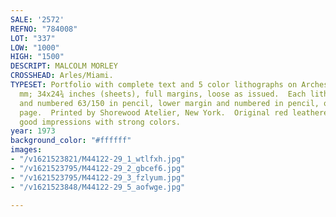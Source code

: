 ```yaml
---
SALE: '2572'
REFNO: "784008"
LOT: "337"
LOW: "1000"
HIGH: "1500"
DESCRIPT: MALCOLM MORLEY
CROSSHEAD: Arles/Miami.
TYPESET: Portfolio with complete text and 5 color lithographs on Arches, 1973.  865x630
  mm; 34x24¾ inches (sheets), full margins, loose as issued.  Each lithograph signed
  and numbered 63/150 in pencil, lower margin and numbered in pencil, on the justification
  page.  Printed by Shorewood Atelier, New York.  Original red leatherette folder.  Very
  good impressions with strong colors.
year: 1973
background_color: "#ffffff"
images:
- "/v1621523821/M44122-29_1_wtlfxh.jpg"
- "/v1621523795/M44122-29_2_gbcef6.jpg"
- "/v1621523795/M44122-29_3_fzlyum.jpg"
- "/v1621523848/M44122-29_5_aofwge.jpg"

---
```

